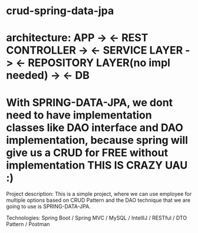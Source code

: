 # crud-spring-data-jpa

# architecture: APP -> <- REST CONTROLLER -> <- SERVICE LAYER -> <- REPOSITORY LAYER(no impl needed) -> <- DB

# With SPRING-DATA-JPA, we dont need to have implementation classes like DAO interface and DAO implementation, because spring will give us a CRUD for FREE without implementation THIS IS CRAZY UAU :)

Project description: This is a simple project, where we can use employee for multiple options based on CRUD Pattern and the DAO technique that we are going to use is SPRING-DATA-JPA.

Technologies: Spring Boot / Spring MVC / MySQL / IntellIJ / RESTful / DTO Pattern / Postman
